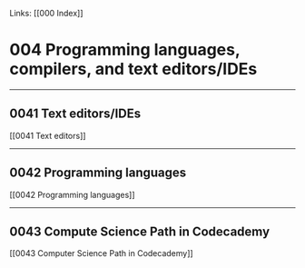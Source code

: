 Links: [[000 Index]]

# 004 Programming languages, compilers, and text editors/IDEs

---
## 0041 Text editors/IDEs
[[0041 Text editors]]

---
## 0042 Programming languages
[[0042 Programming languages]]

---
## 0043 Compute Science Path in Codecademy
[[0043 Computer Science Path in Codecademy]]